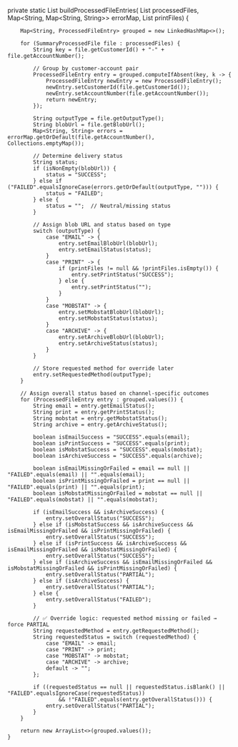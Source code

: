 private static List<ProcessedFileEntry> buildProcessedFileEntries(
            List<SummaryProcessedFile> processedFiles,
            Map<String, Map<String, String>> errorMap,
            List<PrintFile> printFiles) {

        Map<String, ProcessedFileEntry> grouped = new LinkedHashMap<>();

        for (SummaryProcessedFile file : processedFiles) {
            String key = file.getCustomerId() + "-" + file.getAccountNumber();

            // Group by customer-account pair
            ProcessedFileEntry entry = grouped.computeIfAbsent(key, k -> {
                ProcessedFileEntry newEntry = new ProcessedFileEntry();
                newEntry.setCustomerId(file.getCustomerId());
                newEntry.setAccountNumber(file.getAccountNumber());
                return newEntry;
            });

            String outputType = file.getOutputType();
            String blobUrl = file.getBlobUrl();
            Map<String, String> errors = errorMap.getOrDefault(file.getAccountNumber(), Collections.emptyMap());

            // Determine delivery status
            String status;
            if (isNonEmpty(blobUrl)) {
                status = "SUCCESS";
            } else if ("FAILED".equalsIgnoreCase(errors.getOrDefault(outputType, ""))) {
                status = "FAILED";
            } else {
                status = "";  // Neutral/missing status
            }

            // Assign blob URL and status based on type
            switch (outputType) {
                case "EMAIL" -> {
                    entry.setEmailBlobUrl(blobUrl);
                    entry.setEmailStatus(status);
                }
                case "PRINT" -> {
                    if (printFiles != null && !printFiles.isEmpty()) {
                        entry.setPrintStatus("SUCCESS");
                    } else {
                        entry.setPrintStatus("");
                    }
                }
                case "MOBSTAT" -> {
                    entry.setMobstatBlobUrl(blobUrl);
                    entry.setMobstatStatus(status);
                }
                case "ARCHIVE" -> {
                    entry.setArchiveBlobUrl(blobUrl);
                    entry.setArchiveStatus(status);
                }
            }

            // Store requested method for override later
            entry.setRequestedMethod(outputType);
        }

        // Assign overall status based on channel-specific outcomes
        for (ProcessedFileEntry entry : grouped.values()) {
            String email = entry.getEmailStatus();
            String print = entry.getPrintStatus();
            String mobstat = entry.getMobstatStatus();
            String archive = entry.getArchiveStatus();

            boolean isEmailSuccess = "SUCCESS".equals(email);
            boolean isPrintSuccess = "SUCCESS".equals(print);
            boolean isMobstatSuccess = "SUCCESS".equals(mobstat);
            boolean isArchiveSuccess = "SUCCESS".equals(archive);

            boolean isEmailMissingOrFailed = email == null || "FAILED".equals(email) || "".equals(email);
            boolean isPrintMissingOrFailed = print == null || "FAILED".equals(print) || "".equals(print);
            boolean isMobstatMissingOrFailed = mobstat == null || "FAILED".equals(mobstat) || "".equals(mobstat);

            if (isEmailSuccess && isArchiveSuccess) {
                entry.setOverallStatus("SUCCESS");
            } else if (isMobstatSuccess && isArchiveSuccess && isEmailMissingOrFailed && isPrintMissingOrFailed) {
                entry.setOverallStatus("SUCCESS");
            } else if (isPrintSuccess && isArchiveSuccess && isEmailMissingOrFailed && isMobstatMissingOrFailed) {
                entry.setOverallStatus("SUCCESS");
            } else if (isArchiveSuccess && isEmailMissingOrFailed && isMobstatMissingOrFailed && isPrintMissingOrFailed) {
                entry.setOverallStatus("PARTIAL");
            } else if (isArchiveSuccess) {
                entry.setOverallStatus("PARTIAL");
            } else {
                entry.setOverallStatus("FAILED");
            }

            // ✅ Override logic: requested method missing or failed → force PARTIAL
            String requestedMethod = entry.getRequestedMethod();
            String requestedStatus = switch (requestedMethod) {
                case "EMAIL" -> email;
                case "PRINT" -> print;
                case "MOBSTAT" -> mobstat;
                case "ARCHIVE" -> archive;
                default -> "";
            };

            if ((requestedStatus == null || requestedStatus.isBlank() || "FAILED".equalsIgnoreCase(requestedStatus))
                    && !"FAILED".equals(entry.getOverallStatus())) {
                entry.setOverallStatus("PARTIAL");
            }
        }

        return new ArrayList<>(grouped.values());
    }
